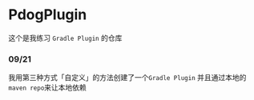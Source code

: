 # PdogPlugin

这个是我练习 `Gradle Plugin` 的仓库

### 09/21

我用第三种方式「自定义」的方法创建了一个`Gradle Plugin` 并且通过本地的`maven repo`来让本地依赖


